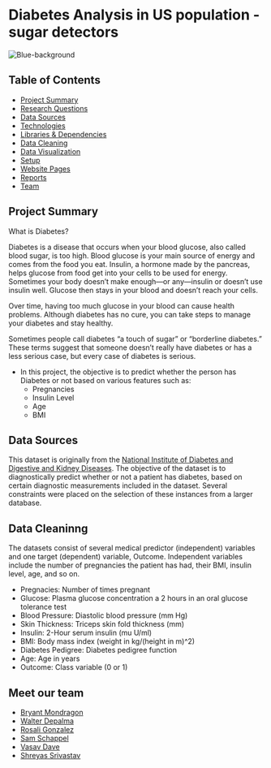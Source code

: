 # Diabetes Analysis in US population  - sugar detectors
![Blue-background](https://user-images.githubusercontent.com/53684246/140440635-02fed568-c048-4cd4-b263-bfd0cc758f59.jpg)

## Table of Contents
* [Project Summary](#project-summary)
* [Research Questions](#research-questions)
* [Data Sources](#data-sources)
* [Technologies](#technologies)
* [Libraries & Dependencies](#libraries-dependencies)
* [Data Cleaning](#data-cleaning)
* [Data Visualization](#data-visualization)
* [Setup](#setup)
* [Website Pages](#website-pages)
* [Reports](#reports)
* [Team](#team)


## Project Summary

What is Diabetes?

Diabetes is a disease that occurs when your blood glucose, also called blood sugar, is too high. Blood glucose is your main source of energy and comes from the food you eat. Insulin, a hormone made by the pancreas, helps glucose from food get into your cells to be used for energy. Sometimes your body doesn’t make enough—or any—insulin or doesn’t use insulin well. Glucose then stays in your blood and doesn’t reach your cells.

Over time, having too much glucose in your blood can cause health problems. Although diabetes has no cure, you can take steps to manage your diabetes and stay healthy.

Sometimes people call diabetes “a touch of sugar” or “borderline diabetes.” These terms suggest that someone doesn’t really have diabetes or has a less serious case, but every case of diabetes is serious.

* In this project, the objective is to predict whether the person has Diabetes or not based on various features such as:
    - Pregnancies
    - Insulin Level
    - Age
    - BMI

## Data Sources

This dataset is originally from the [National Institute of Diabetes and Digestive and Kidney Diseases](https://repository.niddk.nih.gov/home/). The objective of the dataset is to diagnostically predict whether or not a patient has diabetes, based on certain diagnostic measurements included in the dataset. Several constraints were placed on the selection of these instances from a larger database.

## Data Cleaninng

The datasets consist of several medical predictor (independent) variables and one target (dependent) variable, Outcome. Independent variables include the number of pregnancies the patient has had, their BMI, insulin level, age, and so on.

   - Pregnacies: Number of times pregnant
   - Glucose: Plasma glucose concentration a 2 hours in an oral glucose tolerance test
   - Blood Pressure: Diastolic blood pressure (mm Hg)
   - Skin Thickness: Triceps skin fold thickness (mm)
   - Insulin: 2-Hour serum insulin (mu U/ml)
   - BMI: Body mass index (weight in kg/(height in m)^2)
   - Diabetes Pedigree: Diabetes pedigree function
   - Age: Age in years
   - Outcome: Class variable (0 or 1) 


## Meet our team

- [Bryant Mondragon](https://github.com/MondragB)
- [Walter Depalma](https://github.com/Wdepalma)
- [Rosali Gonzalez](https://github.com/applepassion4)
- [Sam Schappel](https://github.com/sammyschapps87)
- [Vasav Dave](https://github.com/vasavdave)
- [Shreyas Srivastav](https://github.com/ssrivastav0494)
